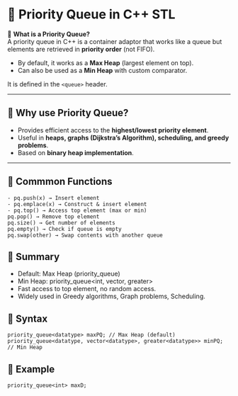 # 📘 Priority Queue in C++ STL

🔹 **What is a Priority Queue?**  
A priority queue in C++ is a container adaptor that works like a queue but elements are retrieved in **priority order** (not FIFO).  
- By default, it works as a **Max Heap** (largest element on top).  
- Can also be used as a **Min Heap** with custom comparator.

It is defined in the `<queue>` header.

---

## 🔹 Why use Priority Queue?
- Provides efficient access to the **highest/lowest priority element**.  
- Useful in **heaps, graphs (Dijkstra’s Algorithm), scheduling, and greedy problems**.  
- Based on **binary heap implementation**.

---
## 🔹 Commmon Functions
```
- pq.push(x) → Insert element
- pq.emplace(x) → Construct & insert element
- pq.top() → Access top element (max or min)
pq.pop() → Remove top element
pq.size() → Get number of elements
pq.empty() → Check if queue is empty
pq.swap(other) → Swap contents with another queue
```

## 🔹 Summary
- Default: Max Heap (priority_queue<int>)
- Min Heap: priority_queue<int, vector<int>, greater<int>>
- Fast access to top element, no random access.
- Widely used in Greedy algorithms, Graph problems, Scheduling.

## 🔹 Syntax
```
priority_queue<datatype> maxPQ; // Max Heap (default)
priority_queue<datatype, vector<datatype>, greater<datatype>> minPQ; // Min Heap
```

## 🔹 Example
```
priority_queue<int> maxD;
```
